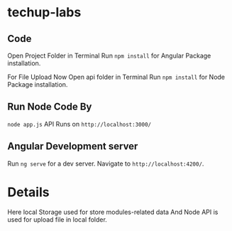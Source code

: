 # techup-labs

## Code
Open Project Folder in Terminal
Run `npm install` for Angular Package installation.

For File Upload
Now Open api folder in Terminal
Run `npm install` for Node Package installation.

## Run Node Code By
`node app.js` API Runs on `http://localhost:3000/`

## Angular Development server
Run `ng serve` for a dev server. Navigate to `http://localhost:4200/`.

# Details
Here local Storage used for store modules-related data
And Node API is used for upload file in local folder.

